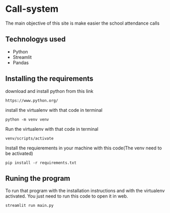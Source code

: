 # Call-system
The main objective of this site is make easier the school attendance calls

## Technologys used
- Python
- Streamlit
- Pandas
## Installing the requirements
download and install python from this link

    https://www.python.org/

install the virtualenv with that code in terminal

    python -m venv venv

Run the virtualenv with that code in terminal

    venv/scripts/activate

Install the requierements in your machine with this code(The venv need to be activated)

    pip install -r requirements.txt

## Runing the program
To run that program with the installation instructions and with the virtualenv activated. You just need to run this code to open it in web.

    streamlit run main.py

